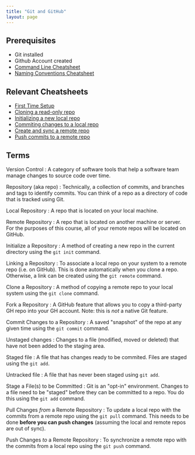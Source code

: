 ```yaml
---
title: "Git and GitHub"
layout: page
---
```

## Prerequisites 
- Git installed
- Github Account created
- [Command Line Cheatsheet]({{site.basurl}}/cheatsheets/command-line)
- [Naming Conventions Cheatsheet]({{site.basurl}}/cheatsheets/naming-conventions)

## Relevant Cheatsheets
- [First Time Setup]({{site.baseurl}}/cheatsheets/git-gh/setup)
- [Cloning a read-only repo]({{site.baseurl}}/cheatsheets/git-gh/read-only-repo)
- [Initializing a new local repo]({{site.baseurl}}/cheatsheets/git-gh/init-local)
- [Commiting changes to a local repo]({{site.baseurl}}/cheatsheets/git-gh/add-commit)
- [Create and sync a remote repo]({{site.baseurl}}/cheatsheets/git-gh/sync-remote)
- [Push commits to a remote repo]({{site.baseurl}}/cheatsheets/git-gh/push-remote)


## Terms
Version Control
: A category of software tools that help a software team manage changes to source code over time.

Repository (aka repo)
: Technically, a collection of commits, and branches and tags to identify commits. You can think of a repo as a directory of code that is tracked using Git.

Local Repository
: A repo that is located on your local machine.

Remote Repository
: A repo that is located on another machine or server. For the purposes of this course, all of your remote repos will be located on GitHub.

Initialize a Repository
: A method of creating a new repo in the current directory using the `git init` command.

Linking a Repository
: To associate a local repo on your system to a remote repo (i.e. on GitHub). This is done automatically when you clone a repo. Otherwise, a link can be created using the `git remote` command.

Clone a Repository
: A method of copying a remote repo to your local system using the `git clone` command.

Fork a Repository
: A GitHub feature that allows you to copy a third-party GH repo into your GH account. Note: this is _not_ a native Git feature.

Commit Changes to a Repository
: A saved "snapshot" of the repo at any given time using the `git commit` command.

Unstaged changes
: Changes to a file (modified, moved or deleted) that have not been added to the staging area.

Staged file
: A file that has changes ready to be commited. Files are staged using the `git add`.

Untracked file
: A file that has never been staged using `git add`.

Stage a File(s) to be Committed
: Git is an "opt-in" environment. Changes to a file need to be "staged" before they can be committed to a repo. You do this using the `git add` command.

Pull Changes _from_ a Remote Repository
: To update a local repo with the commits from a remote repo using the `git pull` command. This needs to be done **before you can push changes** (assuming the local and remote repos are out of sync).

Push Changes _to_ a Remote Repository
: To synchronize a remote repo with the commits from a local repo using the `git push` command.
